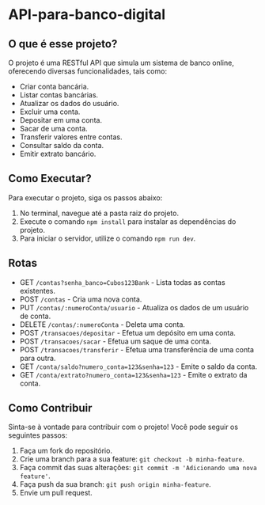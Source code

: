 # API-para-banco-digital

## O que é esse projeto?

O projeto é uma RESTful API que simula um sistema de banco online, oferecendo diversas funcionalidades, tais como:

- Criar conta bancária.
- Listar contas bancárias.
- Atualizar os dados do usuário.
- Excluir uma conta.
- Depositar em uma conta.
- Sacar de uma conta.
- Transferir valores entre contas.
- Consultar saldo da conta.
- Emitir extrato bancário.

## Como Executar?

Para executar o projeto, siga os passos abaixo:

1. No terminal, navegue até a pasta raiz do projeto.
2. Execute o comando `npm install` para instalar as dependências do projeto.
3. Para iniciar o servidor, utilize o comando `npm run dev`.

## Rotas

- GET `/contas?senha_banco=Cubos123Bank` - Lista todas as contas existentes.
- POST `/contas` - Cria uma nova conta.
- PUT `/contas/:numeroConta/usuario` - Atualiza os dados de um usuário de conta.
- DELETE `/contas/:numeroConta` - Deleta uma conta.
- POST `/transacoes/depositar` - Efetua um depósito em uma conta.
- POST `/transacoes/sacar` - Efetua um saque de uma conta.
- POST `/transacoes/transferir` - Efetua uma transferência de uma conta para outra.
- GET `/conta/saldo?numero_conta=123&senha=123` - Emite o saldo da conta.
- GET `/conta/extrato?numero_conta=123&senha=123` - Emite o extrato da conta.

## Como Contribuir

Sinta-se à vontade para contribuir com o projeto! Você pode seguir os seguintes passos:

1. Faça um fork do repositório.
2. Crie uma branch para a sua feature: `git checkout -b minha-feature`.
3. Faça commit das suas alterações: `git commit -m 'Adicionando uma nova feature'`.
4. Faça push da sua branch: `git push origin minha-feature`.
5. Envie um pull request.
